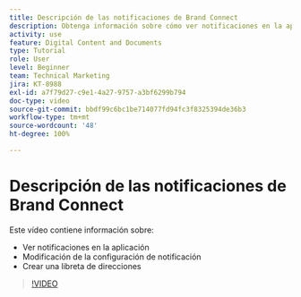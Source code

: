 ```yaml
---
title: Descripción de las notificaciones de Brand Connect
description: Obtenga información sobre cómo ver notificaciones en la aplicación, modificar la configuración de notificaciones y crear una libreta de direcciones en Brand Connect de [!UICONTROL DAM de Workfront].
activity: use
feature: Digital Content and Documents
type: Tutorial
role: User
level: Beginner
team: Technical Marketing
jira: KT-8988
exl-id: a7f79d27-c9e1-4a27-9757-a3bf6299b794
doc-type: video
source-git-commit: bbdf99c6bc1be714077fd94fc3f8325394de36b3
workflow-type: tm+mt
source-wordcount: '48'
ht-degree: 100%

---
```


# Descripción de las notificaciones de Brand Connect

Este vídeo contiene información sobre:

* Ver notificaciones en la aplicación
* Modificación de la configuración de notificación
* Crear una libreta de direcciones

>[!VIDEO](https://video.tv.adobe.com/v/3414448/?quality=12&learn=on&enablevpops=1&captions=spa)
